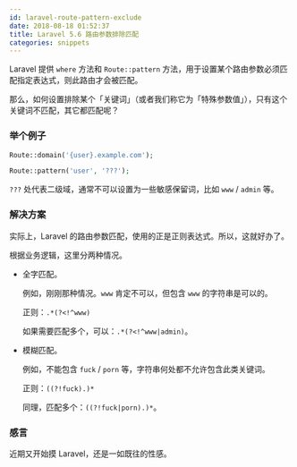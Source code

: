 ```yaml
---
id: laravel-route-pattern-exclude
date: 2018-08-18 01:52:37
title: Laravel 5.6 路由参数排除匹配
categories: snippets
---
```


Laravel 提供 `where` 方法和 `Route::pattern` 方法，用于设置某个路由参数必须匹配指定表达式，则此路由才会被匹配。

那么，如何设置排除某个「关键词」（或者我们称它为「特殊参数值」），只有这个关键词不匹配，其它都匹配呢？

### 举个例子

```php
Route::domain('{user}.example.com');

Route::pattern('user', '???');
```

`???` 处代表二级域，通常不可以设置为一些敏感保留词，比如 `www` / `admin` 等。

### 解决方案

实际上，Laravel 的路由参数匹配，使用的正是正则表达式。所以，这就好办了。

根据业务逻辑，这里分两种情况。

- 全字匹配。
    
    例如，刚刚那种情况。`www` 肯定不可以，但包含 `www` 的字符串是可以的。

    正则：`.*(?<!^www)`

    如果需要匹配多个，可以：`.*(?<!^www|admin)`。

- 模糊匹配。

    例如，不能包含 `fuck` / `porn` 等，字符串何处都不允许包含此类关键词。

    正则：`((?!fuck).)*`

    同理，匹配多个：`((?!fuck|porn).)*`。

### 感言

近期又开始摸 Laravel，还是一如既往的性感。